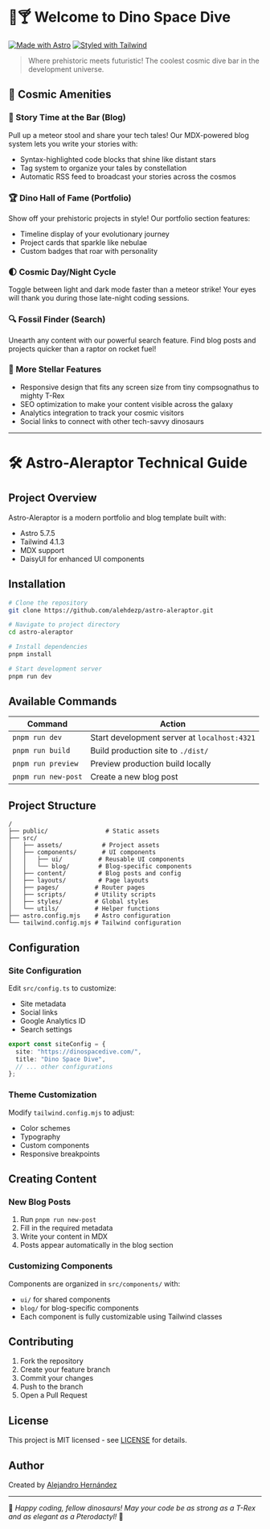 # 🦖🍸 Welcome to Dino Space Dive

[![Made with Astro](https://astro.badg.es/v5/built-with-astro.svg)](https://astro.build)
[![Styled with Tailwind](https://img.shields.io/badge/styled%20with-Tailwind-06B6D4.svg)](https://tailwindcss.com/)

> Where prehistoric meets futuristic! The coolest cosmic dive bar in the
> development universe.

## 🌟 Cosmic Amenities

### 📖 Story Time at the Bar (Blog)

Pull up a meteor stool and share your tech tales! Our MDX-powered blog system
lets you write your stories with:

- Syntax-highlighted code blocks that shine like distant stars
- Tag system to organize your tales by constellation
- Automatic RSS feed to broadcast your stories across the cosmos

### 🏆 Dino Hall of Fame (Portfolio)

Show off your prehistoric projects in style! Our portfolio section features:

- Timeline display of your evolutionary journey
- Project cards that sparkle like nebulae
- Custom badges that roar with personality

### 🌓 Cosmic Day/Night Cycle

Toggle between light and dark mode faster than a meteor strike! Your eyes will
thank you during those late-night coding sessions.

### 🔍 Fossil Finder (Search)

Unearth any content with our powerful search feature. Find blog posts and
projects quicker than a raptor on rocket fuel!

### 🎨 More Stellar Features

- Responsive design that fits any screen size from tiny compsognathus to mighty
  T-Rex
- SEO optimization to make your content visible across the galaxy
- Analytics integration to track your cosmic visitors
- Social links to connect with other tech-savvy dinosaurs

---

# 🛠 Astro-Aleraptor Technical Guide

## Project Overview

Astro-Aleraptor is a modern portfolio and blog template built with:

- Astro 5.7.5
- Tailwind 4.1.3
- MDX support
- DaisyUI for enhanced UI components

## Installation

```bash
# Clone the repository
git clone https://github.com/alehdezp/astro-aleraptor.git

# Navigate to project directory
cd astro-aleraptor

# Install dependencies
pnpm install

# Start development server
pnpm run dev
```

## Available Commands

| Command             | Action                                       |
| ------------------- | -------------------------------------------- |
| `pnpm run dev`      | Start development server at `localhost:4321` |
| `pnpm run build`    | Build production site to `./dist/`           |
| `pnpm run preview`  | Preview production build locally             |
| `pnpm run new-post` | Create a new blog post                       |

## Project Structure

```
/
├── public/                # Static assets
├── src/
│   ├── assets/           # Project assets
│   ├── components/       # UI components
│   │   ├── ui/          # Reusable UI components
│   │   └── blog/        # Blog-specific components
│   ├── content/         # Blog posts and config
│   ├── layouts/         # Page layouts
│   ├── pages/          # Router pages
│   ├── scripts/        # Utility scripts
│   ├── styles/         # Global styles
│   └── utils/          # Helper functions
├── astro.config.mjs    # Astro configuration
└── tailwind.config.mjs # Tailwind configuration
```

## Configuration

### Site Configuration

Edit `src/config.ts` to customize:

- Site metadata
- Social links
- Google Analytics ID
- Search settings

```typescript
export const siteConfig = {
  site: "https://dinospacedive.com/",
  title: "Dino Space Dive",
  // ... other configurations
};
```

### Theme Customization

Modify `tailwind.config.mjs` to adjust:

- Color schemes
- Typography
- Custom components
- Responsive breakpoints

## Creating Content

### New Blog Posts

1. Run `pnpm run new-post`
2. Fill in the required metadata
3. Write your content in MDX
4. Posts appear automatically in the blog section

### Customizing Components

Components are organized in `src/components/` with:

- `ui/` for shared components
- `blog/` for blog-specific components
- Each component is fully customizable using Tailwind classes

## Contributing

1. Fork the repository
2. Create your feature branch
3. Commit your changes
4. Push to the branch
5. Open a Pull Request

## License

This project is MIT licensed - see [LICENSE](LICENSE) for details.

## Author

Created by [Alejandro Hernández](https://github.com/alehdezp)

---

🦖 _Happy coding, fellow dinosaurs! May your code be as strong as a T-Rex and as
elegant as a Pterodactyl!_ 🚀

